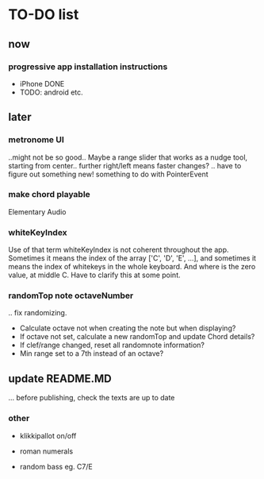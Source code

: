 # TO-DO list

## now

### progressive app installation instructions

- iPhone DONE
- TODO: android etc.

## later

### metronome UI

..might not be so good.. Maybe a range slider that works as a nudge tool, starting from center.. further right/left means faster changes? .. have to figure out something new! something to do with PointerEvent

### make chord playable

Elementary Audio

### whiteKeyIndex

Use of that term whiteKeyIndex is not coherent throughout the app. Sometimes it means the index of the array ['C', 'D', 'E', ...], and sometimes it means the index of whitekeys in the whole keyboard. And where is the zero value, at middle C. Have to clarify this at some point.

### randomTop note octaveNumber

.. fix randomizing.

- Calculate octave not when creating the note but when displaying?
- If octave not set, calculate a new randomTop and update Chord details?
- If clef/range changed, reset all randomnote information?
- Min range set to a 7th instead of an octave?

## update README.MD

... before publishing, check the texts are up to date

### other

- klikkipallot on/off

- roman numerals

- random bass eg. C7/E
